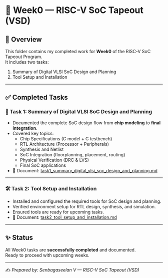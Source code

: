 # 📘 Week0 — RISC-V SoC Tapeout (VSD)

## 📌 Overview
This folder contains my completed work for **Week0** of the RISC-V SoC Tapeout Program.  
It includes two tasks:  
1. Summary of Digital VLSI SoC Design and Planning  
2. Tool Setup and Installation  

---

## ✅ Completed Tasks

### 📝 Task 1: Summary of Digital VLSI SoC Design and Planning
- Documented the complete SoC design flow from **chip modeling** to **final integration**.  
- Covered key topics:  
  - Chip Specifications (C model + C testbench)  
  - RTL Architecture (Processor + Peripherals)  
  - Synthesis and Netlist  
  - SoC Integration (floorplanning, placement, routing)  
  - Physical Verification (DRC & LVS)  
  - Final SoC applications  
- 📄 Document: [task1_summary_digital_vlsi_soc_design_and_planning.md](./task1_summary_digital_vlsi_soc_design_and_planning.md)

---

### 🛠️ Task 2: Tool Setup and Installation
- Installed and configured the required tools for SoC design and planning.  
- Verified environment setup for RTL design, synthesis, and simulation.  
- Ensured tools are ready for upcoming tasks.  
- 📄 Document: [task2_tool_setup_and_installation.md](./task2_tool_setup_and_installation.md)

---

## ✨ Status
All Week0 tasks are **successfully completed** and documented.  
Ready to proceed with upcoming weeks.  

---

✍️ *Prepared by: Senbagaseelan V — RISC-V SoC Tapeout (VSD)*  

